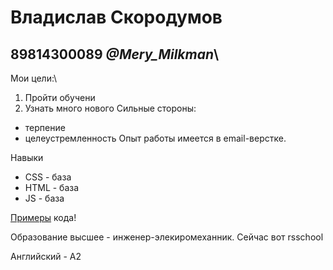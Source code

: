 # Владислав Скородумов
## 89814300089 ___@Mery_Milkman___\
Мои цели:\
1. Пройти обучени
2. Узнать много нового
Сильные стороны:
- терпение
- целеустремленность
Опыт работы имеется в email-верстке.  

Навыки  
- CSS - база
- HTML - база
- JS - база

[Примеры](https://github.com/MoLoKoeD "Мои работы") кода!  

Образование высшее - инженер-элекиромеханник. Сейчас вот rsschool  

Английский - А2
